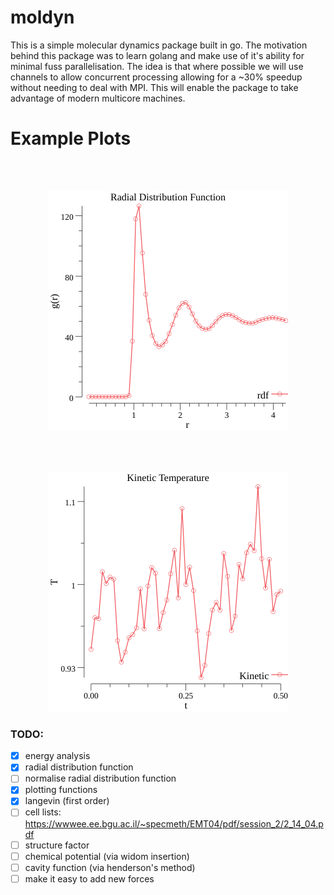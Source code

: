 # moldyn

This is a simple molecular dynamics package built in go. The motivation behind this package was to learn golang and make use of it's ability for minimal fuss parallelisation. The idea is that where possible we will use channels to allow concurrent processing allowing for a ~30% speedup without needing to deal with MPI. This will enable the package to take advantage of modern multicore machines.

# Example Plots

<br/><br/>
<p align="center">
  <img src="points.png">
</p>

<br/><br/>
<p align="center">
  <img src="temps.png">
</p>


### TODO:
* [x] energy analysis 
* [x] radial distribution function
* [ ] normalise radial distribution function
* [x] plotting functions
* [x] langevin (first order)
* [ ] cell lists: https://wwwee.ee.bgu.ac.il/~specmeth/EMT04/pdf/session_2/2_14_04.pdf 
* [ ] structure factor
* [ ] chemical potential (via widom insertion) 
* [ ] cavity function (via henderson's method)
* [ ] make it easy to add new forces
